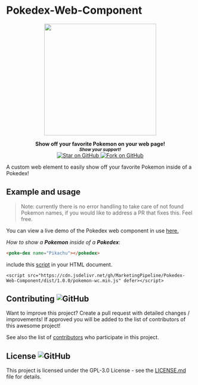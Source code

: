 # Pokedex-Web-Component


<div align="center">
<a href="https://github.com/MarketingPipeline/Pokedex-Web-Component"> <img height="300px" src="https://user-images.githubusercontent.com/86180097/190952101-6852513c-f435-406c-9d54-b31cbd3c4e0c.png"/> </a> 
</div>  
    
<p align="center">
  <b>Show off your favorite Pokemon on your web page!</b>

  <br>
  <small> <b><i>Show your support!</i> </b></small>
  <br>
   <a href="https://github.com/MarketingPipeline/Pokedex-Web-Component">
    <img title="Star on GitHub" src="https://img.shields.io/github/stars/MarketingPipeline/Pokedex-Web-Component.svg?style=social&label=Star">
  </a>
  <a href="https://github.com/MarketingPipeline/Pokedex-Web-Component/fork">
    <img title="Fork on GitHub" src="https://img.shields.io/github/forks/MarketingPipeline/Pokedex-Web-Component.svg?style=social&label=Fork">
  </a>
   </p>  


A custom web element to easily show off your favorite Pokemon inside of a Pokedex! 
 

## Example and usage


> Note: currently there is no error handling to take care of not found Pokemon names, if you would like to address a PR that fixes this. Feel free.

You can view a live demo of the Pokedex web component in use [here.](https://marketingpipeline.github.io/Pokedex-Web-Component/demo)




<i>How to show a <b>Pokemon</b> inside of a <b>Pokedex</b></i>:

```html
<poke-dex name="Pikachu"></pokedex>
```

   include this [script](https://github.com/MarketingPipeline/Pokedex-Web-Component/blob/main/dist/1.0.0/pokemon-wc.min.js) in your HTML document.
         
    <script src="https://cdn.jsdelivr.net/gh/MarketingPipeline/Pokedex-Web-Component/dist/1.0.0/pokemon-wc.min.js" defer></script> 









## Contributing ![GitHub](https://img.shields.io/github/contributors/MarketingPipeline/Pokedex-Web-Component)

Want to improve this project? Create a pull request with detailed changes / improvements! If approved you will be added to the list of contributors of this awesome project!

See also the list of
[contributors](https://github.com/MarketingPipeline/Pokedex-Web-Component/graphs/contributors) who
participate in this project.

## License ![GitHub](https://img.shields.io/github/license/MarketingPipeline/Pokedex-Web-Component)

This project is licensed under the GPL-3.0 License - see the
[LICENSE.md](https://github.com/MarketingPipeline/Pokedex-Web-Component/blob/main/LICENSE) file for
details.
